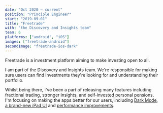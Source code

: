 ```yaml
---
date: "Oct 2020 – current"
position: "Principle Engineer"
start: "2019-09-01"
title: "Freetrade"
with: "the Discovery and Insights team"
team: 6
platforms: ["android", "iOS"]
images: ["freetrade-android"]
secondImage: "freetrade-ios-dark"
---
```

Freetrade is a investment platform aiming to make investing open to all.

I am part of the Discovery and Insights team. We're responsible for making sure users can find investments they're looking for and understanding their portfolio. 

Whilst being there, I've been a part of releasing many features including fractional trading, stronger insights, and self-invested personal pensions. I'm focusing on making the apps better for our users, including [Dark Mode](https://twitter.com/freetrade/status/1227537684450758657), [a brand-new iPad UI](https://freetrade.io/blog/introducing-freetrade-for-ipad) and [performance improvements](https://amlcurran.co.uk/articles/profiling-at-freetrade).